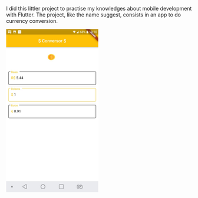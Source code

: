 I did this littler project to practise my knowledges about mobile development with Flutter. The project, like the name suggest, consists in an app to do currency conversion.


<img src="https://github.com/josafarb/conversor_de_moedas/blob/master/print.jpeg" width="250">

